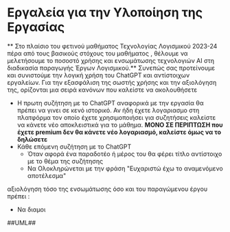 # Εργαλεία για την Υλοποίηση της Εργασίας

** Στο πλαίσιο του φετινού μαθήματος Τεχνολογίας Λογισμικού 2023-24 πέρα από τους βασικούς στόχους του μαθήματος , θέλουμε να μελετήσουμε το ποσοστό χρήσης και ενσωμάτωσης τεχνολογιών AI στη διαδικασία παραγωγής Έργων Λογισμικού.** 
Συνεπώς σας προτείνουμε και συνιστούμε την λογική χρήση του ChatGPT και αντίστοιχων εργαλείων. 
Για την εξασφάλιση της σωστής χρήσης και την αξιολόγηση της, ορίζονται μια σειρά κανόνων που καλείστε να ακολουθήσετε
* Η πρωτη συζήτηση με το ChatGPT αναφορικά με την εργασία θα πρέπει να γινει σε κενό ιστορικό. Αν ήδη έχετε λογαριασμο στη πλατφόρμα τον οποίο έχετε χρησιμοποιήσει για συζητήσεις καλείστε να κάνετε νέο αποκλειστικά για το μάθημα. **ΜΟΝΟ ΣΕ ΠΕΡΙΠΤΩΣΗ που έχετε premium δεν θα κάνετε νέο λογαριασμό, καλείστε όμως να το δηλώσετε**
* Κάθε επόμενη συζήτηση με το ChatGPT 
  * Όταν αφορά ένα παραδοτέο ή μέρος του θα φέρει τίτλο αντίστοιχο με το θέμα της συζήτησης
  * Να Ολοκληρώνεται με την φράση "Ευχαριστώ έχω το αναμενόμενο αποτέλεσμα"
    
αξιολόγηση τόσο της ενσωμάτωσης όσο και του παραγώμενου έργου πρέπει :

* Να διαμοι


##UML##


